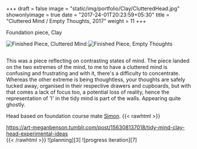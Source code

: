 +++
draft = false
image = "static/img/portfolio/Clay/ClutteredHead.jpg"
showonlyimage = true
date = "2017-24-01T20:23:59+05:30"
title = "Cluttered Mind / Empty Thoughts, 2017"
weight = 11
+++

Foundation piece, Clay
<!--more-->

![Finished Piece, Cluttered Mind][1]
![Finished Piece, Empty Thoughts][2]
##
This was a piece reflecting on contrasting states of mind. The piece landed on the two extremes of the mind, to me to have a cluttered mind is confusing and frustrating and with it, there's a difficulty to concentrate. Whereas the other extreme is being thoughtless, your thoughts are safely tucked away, organised in their respective drawers and cupboards, but with that comes a lack of focus too, a potential loss of reality, hence the representation of 'I' in the tidy mind is part of the walls. Appearing quite ghostly.

Head based on foundation course mate [Simon](https://www.instagram.com/kathman_dude/). 
{{< rawhtml >}}
   <div class="tumblr-post" data-href="https://embed.tumblr.com/embed/post/r4iMvKBFCDvEffDXetncqQ/156308137018" data-did="fa35be6325ba0344b37ac6a29b395e25acd30cd5"><a href="https://art-meganbenson.tumblr.com/post/156308137018/tidy-mind-clay-head-experimental-ideas">https://art-meganbenson.tumblr.com/post/156308137018/tidy-mind-clay-head-experimental-ideas</a></div>  <script async src="https://assets.tumblr.com/post.js"></script>
{{< /rawhtml >}}
![planning][3]
![progress iteration][7]



[1]: /static/img/portfolio/Clay/ClutteredHead.jpg
[2]: /static/img/portfolio/Clay/peaceful.JPG
[3]: /static/img/portfolio/Clay/clutter.jpg
[4]: /static/img/portfolio/Clay/clayReliefEagle.jpg
[5]: /static/img/portfolio/Clay/flowerRelief.jpg
[6]: /static/img/portfolio/Clay/flowerReliefPlaster.jpg
[7]: /static/img/portfolio/Clay/clayProgress.jpg